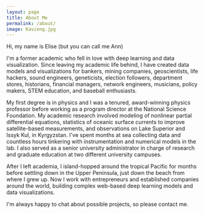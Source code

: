```yaml
---
layout: page
title: About Me
permalink: /about/
image: Kavieng.jpg
---
```



Hi, my name is Elise (but you can call me Ann)

I'm a former academic who fell in love with deep learning and data visualization. Since leaving my academic life behind, I have created data models and visualizations for bankers, mining companies, geoscientists, life hackers, sound engineers, geneticists, election followers, department stores, historians, financial managers, network engineers, musicians, policy makers, STEM education, and baseball enthusiasts.

My first degree is in physics and I was a tenured, award-winning physics professor before working as a program director at the National Science Foundation. My academic research involved modeling of nonlinear partial differential equations, statistics of oceanic surface currents to improve satellite-based measurements, and observations on Lake Superior and Issyk Kul, in Kyrgyzstan. I've spent months at sea collecting data and countless hours tinkering with instrumentation and numerical models in the lab. I also served as a senior university administrator in charge of research and graduate education at two different university campuses.

After I left academia, I island-hopped around the tropical Pacific for months before settling down in the Upper Peninsula, just down the beach from where I grew up. Now I work with entrepreneurs and established companies around the world, building complex web-based deep learning models and data visualizations. 

I'm always happy to chat about possible projects, so please contact me.



